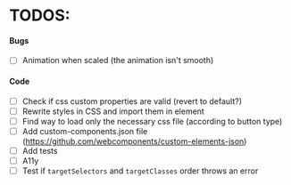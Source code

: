 # TODOS:


#### Bugs
- [ ] Animation when scaled (the animation isn't smooth)


#### Code
- [ ] Check if css custom properties are valid (revert to default?)
- [ ] Rewrite styles in CSS and import them in element
- [ ] Find way to load only the necessary css file (according to button type)
- [ ] Add custom-components.json file (https://github.com/webcomponents/custom-elements-json)
- [ ] Add tests
- [ ] A11y
- [ ] Test if `targetSelectors` and `targetClasses` order throws an error 
